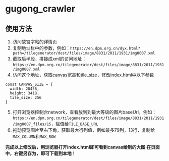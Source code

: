 # gugong_crawler

## 使用方法

1. 访问故宫字帖的详情页
2. 复制地址栏中的参数，例如：`https://en.dpm.org.cn/dyx.html?path=/tilegenerator/dest/files/image/8831/2011/1931/img0007.xml`
3. 截取后半段，拼接成xml的访问地址：`https://en.dpm.org.cn/tilegenerator/dest/files/image/8831/2011/1931/img0007.xml`
4. 访问这个地址，获取canvas宽高和tile_size，修改index.html中以下参数

```
const CANVAS_SIZE = {
  width: 20456,
  height: 3418,
  tile_size: 256
}
```

5. 打开浏览器控制台network，查看放到到最大等级的图片baseUrl，例如：`https://en.dpm.org.cn/tilegenerator/dest/files/image/8831/2011/1931/img0007_files/15`，赋值给`TILE_BASE_URL`
6. 拖动预览图片至右下角，获取最大行列值，例如最多79列，13行，复制给`MAX_COLUMN`和`MAX_ROW`

**完成以上修改后，用浏览器打开index.html即可看到canvas绘制的大图**
**在页面中，右键另存为，即可下载到本地！**